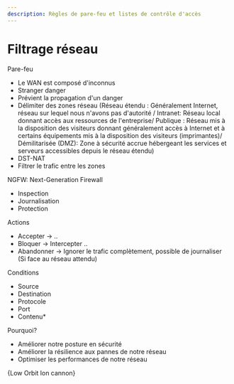 ```yaml
---
description: Règles de pare-feu et listes de contrôle d'accès
---
```


# Filtrage réseau

Pare-feu

* Le WAN est composé d'inconnus
* Stranger danger
* Prévient la propagation d'un danger
* Délimiter des zones réseau (Réseau étendu : Généralement Internet, réseau sur lequel nous n'avons pas d'autorité / Intranet: Réseau local donnant accès aux ressources de l'entreprise/ Publique : Réseau mis à la disposition des visiteurs donnant généralement accès à Internet et à certains équipements mis à la disposition des visiteurs (imprimantes)/ Démilitarisée (DMZ): Zone à sécurité accrue hébergeant les services et serveurs accessibles depuis le réseau étendu)
* DST-NAT
* Filtrer le trafic entre les zones

NGFW: Next-Generation Firewall

* Inspection
* Journalisation
* Protection

Actions

* Accepter -> ..
* Bloquer -> Intercepter ..
* Abandonner -> Ignorer le trafic complètement, possible de journaliser (Si face au réseau attendu)



Conditions

* Source
* Destination
* Protocole
* Port
* Contenu\*

Pourquoi?

* Améliorer notre posture en sécurité
* Améliorer la résilience aux pannes de notre réseau
* Optimiser les performances de notre réseau

{Low Orbit lon cannon}





